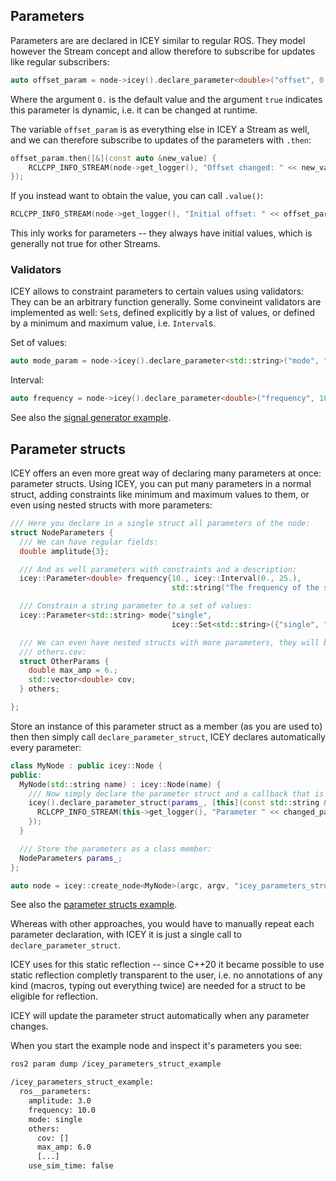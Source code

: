 

## Parameters 

Parameters are are declared in ICEY similar to regular ROS. They model however the Stream concept and allow therefore to subscribe for updates like regular subscribers:

```cpp
auto offset_param = node->icey().declare_parameter<double>("offset", 0.);
```

Where the argument `0.` is the default value and the argument `true` indicates this parameter is dynamic, i.e. it can be changed at runtime.

The variable `offset_param` is as everything else in ICEY a Stream as well, and we can therefore subscribe to updates of the parameters with `.then`:

```cpp
offset_param.then([&](const auto &new_value) {
	RCLCPP_INFO_STREAM(node->get_logger(), "Offset changed: " << new_value);
});
```
If you instead want to obtain the value, you can call `.value()`:

```cpp
RCLCPP_INFO_STREAM(node->get_logger(), "Initial offset: " << offset_param.value());
```
This inly works for parameters -- they always have initial values, which is generally not true for other Streams.

### Validators 
ICEY allows to constraint parameters to certain values using validators: They can be an arbitrary function generally.  Some convineint validators are implemented as well: `Set`s, defined explicitly by a list of values, or defined by a minimum and maximum value, i.e. `Interval`s.

Set of values: 
```cpp
auto mode_param = node->icey().declare_parameter<std::string>("mode", "single",   icey::Set<std::string>({"single", "double", "pulse"}));
```

Interval:
```cpp
auto frequency = node->icey().declare_parameter<double>("frequency", 10., icey::Interval(0., 100.));  // Hz, i.e. 1/s
```

See also the [signal generator example](../../icey_examples/src/signal_generator.cpp). 

## Parameter structs 

ICEY offers an even more great way of declaring many parameters at once: parameter structs.
Using ICEY, you can put many parameters in a normal struct, adding constraints like minimum and maximum values to them, or even using nested structs with more parameters:

```cpp
/// Here you declare in a single struct all parameters of the node:
struct NodeParameters {
  /// We can have regular fields:
  double amplitude{3};

  /// And as well parameters with constraints and a description:
  icey::Parameter<double> frequency{10., icey::Interval(0., 25.),
                                    std::string("The frequency of the sine")};

  /// Constrain a string parameter to a set of values:
  icey::Parameter<std::string> mode{"single",
                                    icey::Set<std::string>({"single", "double", "pulse"})};

  /// We can even have nested structs with more parameters, they will be named others.max_amp,
  /// others.cov:
  struct OtherParams {
    double max_amp = 6.;
    std::vector<double> cov;
  } others;

};
```

Store an instance of this parameter struct as a member (as you are used to) then then simply call `declare_parameter_struct`, ICEY declares automatically every parameter:

```cpp
class MyNode : public icey::Node {
public: 
  MyNode(std::string name) : icey::Node(name) {
    /// Now simply declare the parameter struct and a callback that is called when any field updates:
    icey().declare_parameter_struct(params_, [this](const std::string &changed_parameter) {
      RCLCPP_INFO_STREAM(this->get_logger(), "Parameter " << changed_parameter << " changed");
    });
  }

  /// Store the parameters as a class member: 
  NodeParameters params_;
};

auto node = icey::create_node<MyNode>(argc, argv, "icey_parameters_struct_example");
```

See also the [parameter structs example](../../icey_examples/src/parameters_struct.cpp).

Whereas with other approaches, you would have to manually repeat each parameter declaration, with ICEY it is just a single call to `declare_parameter_struct`. 

ICEY uses for this static reflection -- since C++20 it became possible to use static reflection completly transparent to the user, i.e. no annotations of any kind (macros, typing out everything twice) are needed for a struct to be eligible for reflection.

ICEY will update the parameter struct automatically when any parameter changes. 

When you start the example node and inspect it's parameters you see: 

```sh 
ros2 param dump /icey_parameters_struct_example

/icey_parameters_struct_example:
  ros__parameters:
    amplitude: 3.0
    frequency: 10.0
    mode: single
    others:
      cov: []
      max_amp: 6.0
      [...]
    use_sim_time: false
```